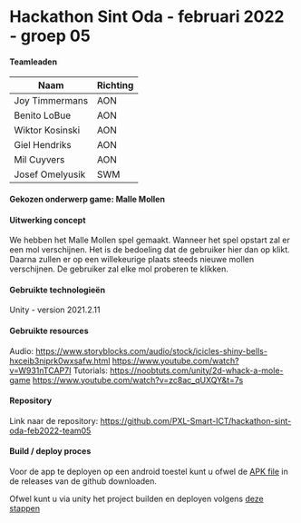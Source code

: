 # Hackathon Sint Oda - februari 2022 - groep 05

#### Teamleaden

Naam  | Richting
------------- | -------------
Joy Timmermans  | AON
Benito LoBue  | AON
Wiktor Kosinski  | AON
Giel Hendriks | AON
Mil Cuyvers | AON
Josef Omelyusik  | SWM

#### Gekozen onderwerp game: Malle Mollen

#### Uitwerking concept

We hebben het Malle Mollen spel gemaakt. Wanneer het spel opstart zal er een mol verschijnen. Het is de bedoeling dat de gebruiker hier dan op klikt. Daarna zullen er op een willekeurige plaats steeds nieuwe mollen verschijnen. De gebruiker zal elke mol proberen te klikken.

#### Gebruikte technologieën

Unity - version 2021.2.11

#### Gebruikte resources

Audio:
https://www.storyblocks.com/audio/stock/icicles-shiny-bells-hxceib3niprk0wxsafw.html
https://www.youtube.com/watch?v=W931nTCAP7I
Tutorials:
https://noobtuts.com/unity/2d-whack-a-mole-game
https://www.youtube.com/watch?v=zc8ac_qUXQY&t=7s

#### Repository

Link naar de repository:
https://github.com/PXL-Smart-ICT/hackathon-sint-oda-feb2022-team05

#### Build / deploy proces

Voor de app te deployen op een android toestel kunt u ofwel de [APK file](https://github.com/PXL-Smart-ICT/hackathon-sint-oda-feb2022-team05/releases) in de releases van de github downloaden.

Ofwel kunt u via unity het project builden en deployen volgens [deze stappen](https://youtu.be/Nb62z3J4A_A)
